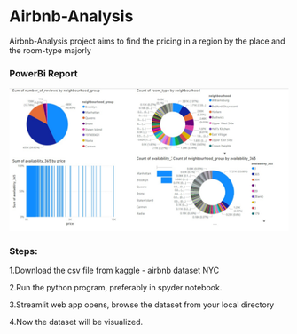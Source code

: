 # Airbnb-Analysis 

Airbnb-Analysis project aims to find the pricing in a region by the place and the room-type majorly

### PowerBi Report
![Screenshot 1](/POWER_BI_REPORT.jpg)

### Steps:

1.Download the csv file from kaggle - airbnb dataset NYC

2.Run the python program, preferably in spyder notebook.

3.Streamlit web app opens, browse the dataset from your local directory

4.Now the dataset will be visualized.


